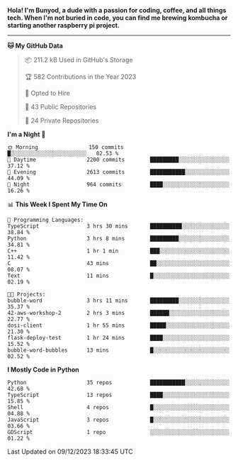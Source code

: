 <p>
<b>Hola! I'm Bunyod, a dude with a passion for coding, coffee, and all things tech. When I'm not buried in code, you can find me brewing kombucha or starting another raspberry pi project.</b>
</p>

---

<!--START_SECTION:waka-->
**🐱 My GitHub Data** 

> 📦 211.2 kB Used in GitHub's Storage 
 > 
> 🏆 582 Contributions in the Year 2023
 > 
> 💼 Opted to Hire
 > 
> 📜 43 Public Repositories 
 > 
> 🔑 24 Private Repositories 
 > 
**I'm a Night 🦉** 

```text
🌞 Morning                150 commits         █░░░░░░░░░░░░░░░░░░░░░░░░   02.53 % 
🌆 Daytime                2200 commits        █████████░░░░░░░░░░░░░░░░   37.12 % 
🌃 Evening                2613 commits        ███████████░░░░░░░░░░░░░░   44.09 % 
🌙 Night                  964 commits         ████░░░░░░░░░░░░░░░░░░░░░   16.26 % 
```


📊 **This Week I Spent My Time On** 

```text
💬 Programming Languages: 
TypeScript               3 hrs 30 mins       ██████████░░░░░░░░░░░░░░░   38.84 % 
Python                   3 hrs 8 mins        █████████░░░░░░░░░░░░░░░░   34.81 % 
C++                      1 hr 1 min          ███░░░░░░░░░░░░░░░░░░░░░░   11.42 % 
C                        43 mins             ██░░░░░░░░░░░░░░░░░░░░░░░   08.07 % 
Text                     11 mins             █░░░░░░░░░░░░░░░░░░░░░░░░   02.19 % 

🐱‍💻 Projects: 
bubble-word              3 hrs 11 mins       █████████░░░░░░░░░░░░░░░░   35.37 % 
42-aws-workshop-2        2 hrs 3 mins        ██████░░░░░░░░░░░░░░░░░░░   22.77 % 
dosi-client              1 hr 55 mins        █████░░░░░░░░░░░░░░░░░░░░   21.30 % 
flask-deploy-test        1 hr 24 mins        ████░░░░░░░░░░░░░░░░░░░░░   15.52 % 
bubble-word-bubbles      13 mins             █░░░░░░░░░░░░░░░░░░░░░░░░   02.52 % 
```

**I Mostly Code in Python** 

```text
Python                   35 repos            ███████████░░░░░░░░░░░░░░   42.68 % 
TypeScript               13 repos            ████░░░░░░░░░░░░░░░░░░░░░   15.85 % 
Shell                    4 repos             █░░░░░░░░░░░░░░░░░░░░░░░░   04.88 % 
JavaScript               3 repos             █░░░░░░░░░░░░░░░░░░░░░░░░   03.66 % 
GDScript                 1 repo              ░░░░░░░░░░░░░░░░░░░░░░░░░   01.22 % 
```




 Last Updated on 09/12/2023 18:33:45 UTC
<!--END_SECTION:waka-->
